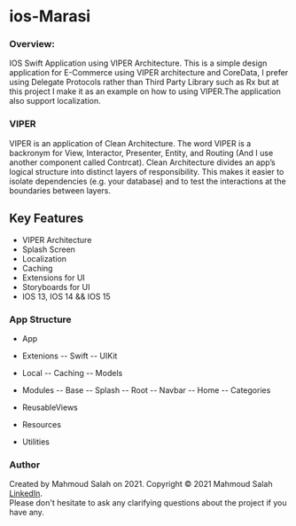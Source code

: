 # ios-Marasi

### Overview:
IOS Swift Application using VIPER Architecture.
This is a simple design application for E-Commerce using VIPER architecture and CoreData, I prefer using Delegate Protocols rather than Third Party Library such as Rx but at this project I make it as an example on how to using VIPER.The application also support localization.

### VIPER
VIPER is an application of Clean Architecture. The word VIPER is a backronym for View, Interactor, Presenter, Entity, and Routing (And I use another component called Contrcat). Clean Architecture divides an app’s logical structure into distinct layers of responsibility. This makes it easier to isolate dependencies (e.g. your database) and to test the interactions at the boundaries between layers.

## Key Features
- VIPER Architecture
- Splash Screen
- Localization
- Caching
- Extensions for UI
- Storyboards for UI
- IOS 13, IOS 14 && IOS 15
### App Structure
- App

- Extenions -- Swift -- UIKit

- Local -- Caching -- Models

- Modules -- Base -- Splash -- Root -- Navbar -- Home -- Categories 

- ReusableViews 

- Resources

- Utilities

### Author
Created by Mahmoud Salah on 2021. Copyright © 2021 Mahmoud Salah [LinkedIn](https://www.linkedin.com/in/mahmoud-salah-a40465149/).<br/>
Please don't hesitate to ask any clarifying questions about the project if you have any.
